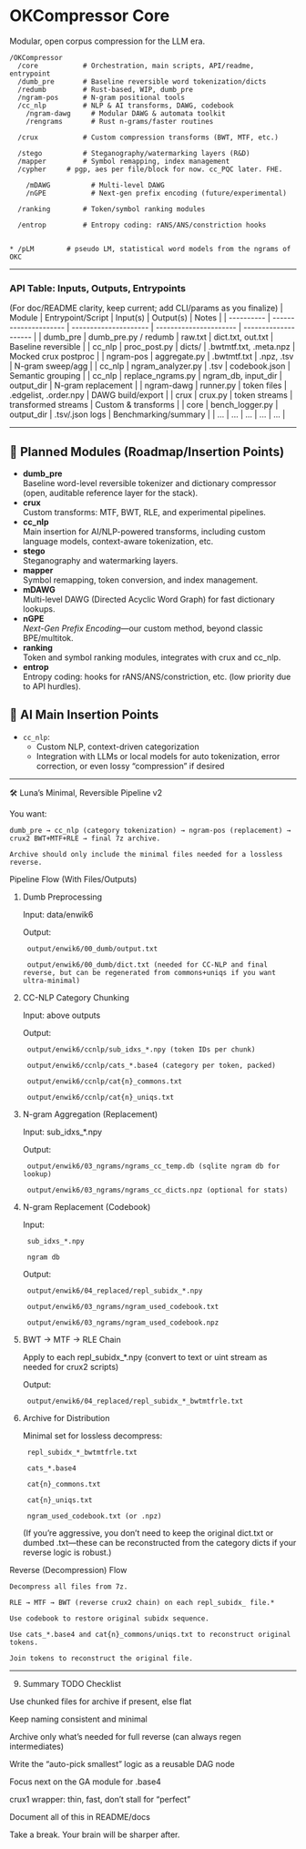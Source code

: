 # OKCompressor Core

Modular, open corpus compression for the LLM era.


	/OKCompressor
	  /core           # Orchestration, main scripts, API/readme, entrypoint
	  /dumb_pre       # Baseline reversible word tokenization/dicts
	  /redumb         # Rust-based, WIP, dumb_pre
	  /ngram-pos      # N-gram positional tools
	  /cc_nlp         # NLP & AI transforms, DAWG, codebook
		/ngram-dawg     # Modular DAWG & automata toolkit
		/rengrams       # Rust n-grams/faster routines
	
	  /crux           # Custom compression transforms (BWT, MTF, etc.)
	
	  /stego          # Steganography/watermarking layers (R&D)
	  /mapper         # Symbol remapping, index management
	  /cypher	  # pgp, aes per file/block for now. cc_PQC later. FHE.
	
		/mDAWG          # Multi-level DAWG
		/nGPE           # Next-gen prefix encoding (future/experimental)
	
	  /ranking        # Token/symbol ranking modules
	
	  /entrop         # Entropy coding: rANS/ANS/constriction hooks
	
	
	* /pLM 		  # pseudo LM, statistical word models from the ngrams of OKC


---


### API Table: Inputs, Outputs, Entrypoints

(For doc/README clarity, keep current; add CLI/params as you finalize)
| Module     | Entrypoint/Script     | Input(s)              | Output(s)              | Notes                |
| ---------- | --------------------- | --------------------- | ---------------------- | -------------------- |
| dumb\_pre  | dumb\_pre.py / redumb | raw\.txt              | dict.txt, out.txt      | Baseline reversible  |
| cc\_nlp    | proc\_post.py         | dicts/                | .bwtmtf.txt, .meta.npz | Mocked crux postproc |
| ngram-pos  | aggregate.py          | .bwtmtf.txt           | .npz, .tsv             | N-gram sweep/agg     |
| cc\_nlp    | ngram\_analyzer.py    | .tsv                  | codebook.json          | Semantic grouping    |
| cc\_nlp    | replace\_ngrams.py    | ngram\_db, input\_dir | output\_dir            | N-gram replacement   |
| ngram-dawg | runner.py             | token files           | .edgelist, .order.npy  | DAWG build/export    |
| crux       | crux.py               | token streams         | transformed streams    | Custom & transforms  |
| core       | bench\_logger.py      | output\_dir           | .tsv/.json logs        | Benchmarking/summary |
| ...        | ...                   | ...                   | ...                    | ...                  |


---

## 🔧 Planned Modules (Roadmap/Insertion Points)

- **dumb_pre**  
  Baseline word-level reversible tokenizer and dictionary compressor (open, auditable reference layer for the stack).
- **crux**  
  Custom transforms: MTF, BWT, RLE, and experimental pipelines.
- **cc_nlp**  
  Main insertion for AI/NLP-powered transforms, including custom language models, context-aware tokenization, etc.
- **stego**  
  Steganography and watermarking layers.
- **mapper**  
  Symbol remapping, token conversion, and index management.
- **mDAWG**  
  Multi-level DAWG (Directed Acyclic Word Graph) for fast dictionary lookups.
- **nGPE**  
  *Next-Gen Prefix Encoding*—our custom method, beyond classic BPE/multitok.
- **ranking**  
  Token and symbol ranking modules, integrates with crux and cc_nlp.
- **entrop**  
  Entropy coding: hooks for rANS/ANS/constriction, etc. (low priority due to API hurdles).

## 🤖 **AI Main Insertion Points**

- `cc_nlp`:  
  - Custom NLP, context-driven categorization
  - Integration with LLMs or local models for auto tokenization, error correction, or even lossy “compression” if desired


---

🛠️ Luna’s Minimal, Reversible Pipeline v2

You want:

    dumb_pre → cc_nlp (category tokenization) → ngram-pos (replacement) → crux2 BWT+MTF+RLE → final 7z archive.

    Archive should only include the minimal files needed for a lossless reverse.

Pipeline Flow (With Files/Outputs)
1. Dumb Preprocessing

    Input: data/enwik6

    Output:

        output/enwik6/00_dumb/output.txt

        output/enwik6/00_dumb/dict.txt (needed for CC-NLP and final reverse, but can be regenerated from commons+uniqs if you want ultra-minimal)

2. CC-NLP Category Chunking

    Input: above outputs

    Output:

        output/enwik6/ccnlp/sub_idxs_*.npy (token IDs per chunk)

        output/enwik6/ccnlp/cats_*.base4 (category per token, packed)

        output/enwik6/ccnlp/cat{n}_commons.txt

        output/enwik6/ccnlp/cat{n}_uniqs.txt

3. N-gram Aggregation (Replacement)

    Input: sub_idxs_*.npy

    Output:

        output/enwik6/03_ngrams/ngrams_cc_temp.db (sqlite ngram db for lookup)

        output/enwik6/03_ngrams/ngrams_cc_dicts.npz (optional for stats)

4. N-gram Replacement (Codebook)

    Input:

        sub_idxs_*.npy

        ngram db

    Output:

        output/enwik6/04_replaced/repl_subidx_*.npy

        output/enwik6/03_ngrams/ngram_used_codebook.txt

        output/enwik6/03_ngrams/ngram_used_codebook.npz

5. BWT → MTF → RLE Chain

    Apply to each repl_subidx_*.npy (convert to text or uint stream as needed for crux2 scripts)

    Output:

        output/enwik6/04_replaced/repl_subidx_*_bwtmtfrle.txt

6. Archive for Distribution

    Minimal set for lossless decompress:

        repl_subidx_*_bwtmtfrle.txt

        cats_*.base4

        cat{n}_commons.txt

        cat{n}_uniqs.txt

        ngram_used_codebook.txt (or .npz)

    (If you’re aggressive, you don’t need to keep the original dict.txt or dumbed .txt—these can be reconstructed from the category dicts if your reverse logic is robust.)

Reverse (Decompression) Flow

    Decompress all files from 7z.

    RLE → MTF → BWT (reverse crux2 chain) on each repl_subidx_ file.*

    Use codebook to restore original subidx sequence.

    Use cats_*.base4 and cat{n}_commons/uniqs.txt to reconstruct original tokens.

    Join tokens to reconstruct the original file.






---

9. Summary TODO Checklist

Use chunked files for archive if present, else flat

Keep naming consistent and minimal

Archive only what’s needed for full reverse (can always regen intermediates)

Write the “auto-pick smallest” logic as a reusable DAG node

Focus next on the GA module for .base4

crux1 wrapper: thin, fast, don’t stall for “perfect”

Document all of this in README/docs

Take a break. Your brain will be sharper after.